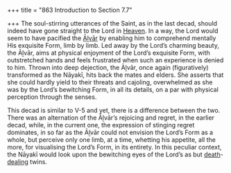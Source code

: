 +++
title = "863 Introduction to Section 7.7"

+++
The soul-stirring utterances of the Saint, as in the last decad, should indeed have gone straight to the Lord in [Heaven](/definition/heaven#history "show Heaven definitions"). In a way, the Lord would seem to have pacified the [Āḻvār](/definition/aḻvar#vaishnavism "show Āḻvār definitions") by enabling him to comprehend mentally His exquisite Form, limb by limb. Led away by the Lord’s charming beauty, the Āḻvār, aims at physical enjoyment of the Lord’s exquisite Form, with outstretched hands and feels frustrated when such an experience is denied to him. Thrown into deep dejection, the Āḻvār, once again (figuratively) transformed as the Nāyakī, hits back the mates and elders. She asserts that she could hardly yield to their threats and cajoling, overwhelmed as she was by the Lord’s bewitching Form, in all its details, on a par with physical perception through the senses.

This decad is similar to V-5 and yet, there is a difference between the two. There was an alternation of the Āḻvār’s rejoicing and regret, in the earlier decad, while, in the current one, the expression of stinging regret dominates, in so far as the Āḻvār could not envision the Lord’s Form as a whole, but perceive only one limb, at a time, whetting his appetite, all the more, for visualising the Lord’s Form, in its entirety. In this peculiar context, the Nāyakī would look upon the bewitching eyes of the Lord’s as but [death](/definition/death#history "show death definitions")-[dealing](/definition/dealing#history "show dealing definitions") twins.


